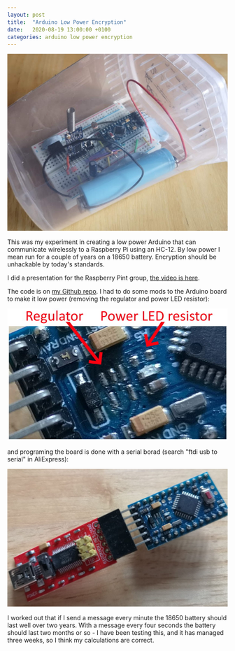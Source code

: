 ```yaml
---
layout: post
title:  "Arduino Low Power Encryption"
date:   2020-08-19 13:00:00 +0100
categories: arduino low power encryption
---
```


![LowPowerEncryptionBoard](/assets/images/ArduinoLowPowerEncryption/LowPowerEncryptionBoard.jpg)

This was my experiment in creating a low power Arduino that can communicate wirelessly to a Raspberry Pi using an HC-12.
By low power I mean run for a couple of years on a 18650 battery. Encryption should be unhackable by today's standards.

I did a presentation for the Raspberry Pint group, [the video is here][Raspberry Pint Video].

The code is on [my Github repo][ArduinoLowPowerWirelessEncryption GitHub].
I had to do some mods to the Arduino board to make it low power (removing the regulator and power LED resistor):

![LowPowerMods](/assets/images/ArduinoLowPowerEncryption/ProMiniMods.jpg)

and programing the board is done with a serial borad (search "ftdi usb to serial" in AliExpress):

![SerialBoard](/assets/images/ArduinoLowPowerEncryption/ProMiniAndSerialBoard.jpg)

I worked out that if I send a message every minute the 18650 battery should last well over two years.
With a message every four seconds the battery should last two months or so - I have been testing this, and it has managed three weeks, so I think my calculations are correct.

[//]: # (# -------------)
[//]: # (#  References)
[//]: # (# -------------)

[Raspberry Pint Video]: https://www.youtube.com/watch?v=aB-yj1D6h-8&t=164s
[ArduinoLowPowerWirelessEncryption GitHub]: https://github.com/codewrite/ArduinoLowPowerWirelessEncryption